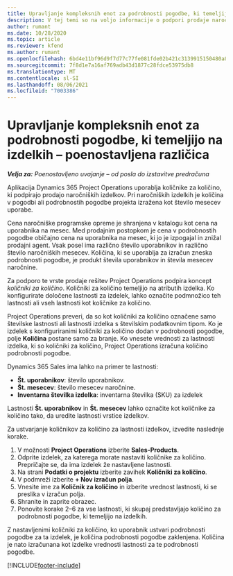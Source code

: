 ```yaml
---
title: Upravljanje kompleksnih enot za podrobnosti pogodbe, ki temeljijo na izdelkih – poenostavljena različica
description: V tej temi so na voljo informacije o podpori prodaje naročniških izdelkov.
author: rumant
ms.date: 10/28/2020
ms.topic: article
ms.reviewer: kfend
ms.author: rumant
ms.openlocfilehash: 6bd4e11bf96d9f7d77c77fe081fde02b421c3139915150480a8d1a4d812887f6
ms.sourcegitcommit: 7f8d1e7a16af769adb43d1877c28fdce53975db8
ms.translationtype: MT
ms.contentlocale: sl-SI
ms.lasthandoff: 08/06/2021
ms.locfileid: "7003386"
---
```

# <a name="manage-complex-units-for-product-based-contract-lines---lite"></a>Upravljanje kompleksnih enot za podrobnosti pogodbe, ki temeljijo na izdelkih – poenostavljena različica

_**Velja za:** Poenostavljeno uvajanje – od posla do izstavitve predračuna_

Aplikacija Dynamics 365 Project Operations uporablja količnike za količino, ki podpirajo prodajo naročniških izdelkov. Pri naročniških izdelkih je količina v pogodbi ali podrobnostih pogodbe projekta izražena kot število mesecev uporabe.

Cena naročniške programske opreme je shranjena v katalogu kot cena na uporabnika na mesec. Med prodajnim postopkom je cena v podrobnostih pogodbe običajno cena na uporabnika na mesec, ki jo je izpogajal in znižal prodajni agent. Vsak posel ima različno število uporabnikov in različno število naročniških mesecev. Količina, ki se uporablja za izračun zneska podrobnosti pogodbe, je produkt števila uporabnikov in števila mesecev naročnine.

Za podporo te vrste prodaje rešitev Project Operations podpira koncept *količniki za količino*. Količniki za količino temeljijo na atributih izdelka. Ko konfigurirate določene lastnosti za izdelek, lahko označite podmnožico teh lastnosti ali vseh lastnosti kot količnike za količino.

Project Operations preveri, da so kot količniki za količino označene samo številske lastnosti ali lastnosti izdelka s številskim podatkovnim tipom. Ko je izdelek s konfiguriranimi količniki za količino dodan v podrobnosti pogodbe, polje **Količina** postane samo za branje. Ko vnesete vrednosti za lastnosti izdelka, ki so količniki za količino, Project Operations izračuna količino podrobnosti pogodbe.

Dynamics 365 Sales ima lahko na primer te lastnosti:

- **Št. uporabnikov**: število uporabnikov.
- **Št. mesecev**: število mesecev naročnine.
- **Inventarna številka izdelka**: inventarna številka (SKU) za izdelek

Lastnosti **Št. uporabnikov** in **Št. mesecev** lahko označite kot količnike za količino tako, da uredite lastnosti vrstice izdelkov.

Za ustvarjanje količnikov za količino za lastnosti izdelkov, izvedite naslednje korake.

1. V možnosti **Project Operations** izberite **Sales-Products**.
2. Odprite izdelek, za katerega morate nastaviti količnike za količino. Prepričajte se, da ima izdelek že nastavljene lastnosti.
3. Na strani **Podatki o projektu** izberite zavihek **Količniki za količino**.
4. V podmreži izberite **+ Nov izračun polja**.
5. Vnesite ime za **Količnik za količino** in izberite vrednost lastnosti, ki se preslika v izračun polja.
6. Shranite in zaprite obrazec.
7. Ponovite korake 2–6 za vse lastnosti, ki skupaj predstavljajo količino za podrobnosti pogodbe, ki temeljijo na izdelkih.

Z nastavljenimi količniki za količino, ko uporabnik ustvari podrobnosti pogodbe za ta izdelek, je količina podrobnosti pogodbe zaklenjena. Količina je nato izračunana kot izdelke vrednosti lastnosti za te podrobnosti pogodbe.


[!INCLUDE[footer-include](../../includes/footer-banner.md)]